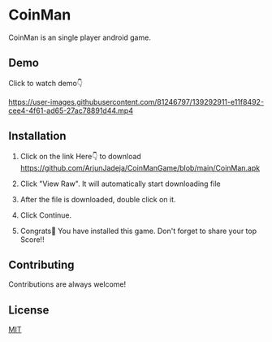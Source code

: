 
# CoinMan

CoinMan is an single player android game. 


## Demo

Click to watch demo👇

https://user-images.githubusercontent.com/81246797/139292911-e11f8492-cee4-4f61-ad65-27ac78891d44.mp4


## Installation

1. Click on the link Here👇 to download
https://github.com/ArjunJadeja/CoinManGame/blob/main/CoinMan.apk

2. Click "View Raw". It will automatically start downloading file

3. After the file is downloaded, double click on it.

4. Click Continue.

5. Congrats🥳 You have installed this game. Don't forget to share your top Score!! 

## Contributing

Contributions are always welcome!


## License

[MIT](https://choosealicense.com/licenses/mit/)


